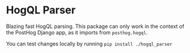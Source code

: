 # HogQL Parser

Blazing fast HogQL parsing. This package can only work in the context of the PostHog Django app, as it imports from `posthog.hogql`.

You can test changes locally by running `pip install ./hogql_parser`